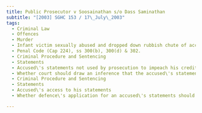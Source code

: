 ```yaml
---
title: Public Prosecutor v Soosainathan s/o Dass Saminathan 
subtitle: "[2003] SGHC 153 / 17\_July\_2003"
tags:
  - Criminal Law
  - Offences
  - Murder
  - Infant victim sexually abused and dropped down rubbish chute of accused\'s flat
  - Penal Code (Cap 224), ss 300(b), 300(d) & 302.
  - Criminal Procedure and Sentencing
  - Statements
  - Accused\'s statements not used by prosecution to impeach his credit
  - Whether court should draw an inference that the accused\'s statements were consistent with his oral evidence.
  - Criminal Procedure and Sentencing
  - Statements
  - Accused\'s access to his statements
  - Whether defence\'s application for an accused\'s statements should be granted.

---
```


